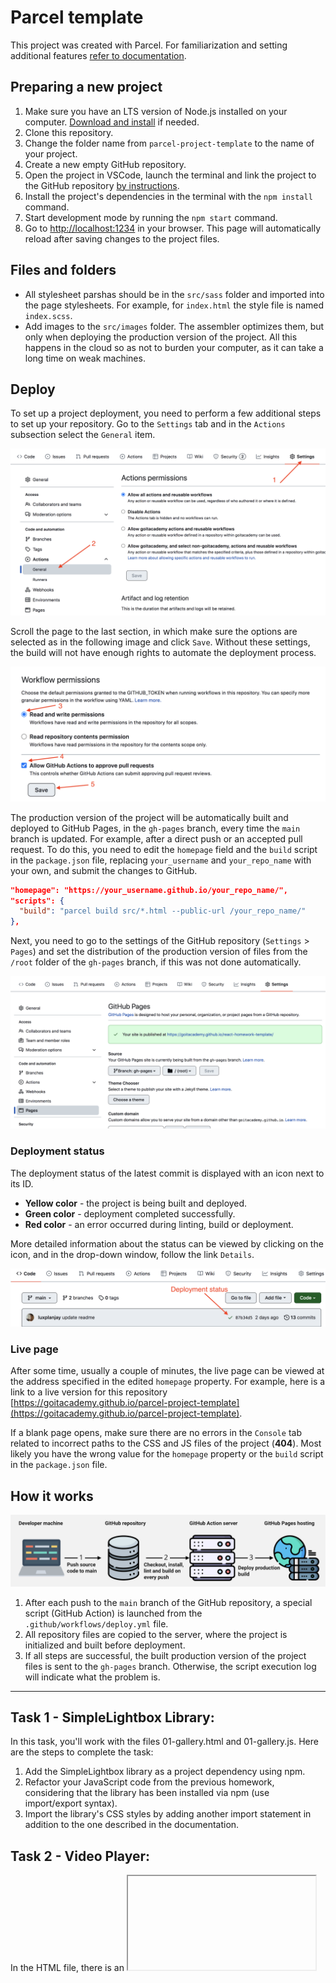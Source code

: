 # Parcel template

This project was created with Parcel. For familiarization and setting additional features [refer to documentation](https://parceljs.org/).

## Preparing a new project

1. Make sure you have an LTS version of Node.js installed on your computer.
   [Download and install](https://nodejs.org/en/) if needed.
2. Clone this repository.
3. Change the folder name from `parcel-project-template` to the name of your project.
4. Create a new empty GitHub repository.
5. Open the project in VSCode, launch the terminal and link the project to the GitHub repository
   [by instructions](https://docs.github.com/en/get-started/getting-started-with-git/managing-remote-repositories#changing-a-remote-repositorys-url).
6. Install the project's dependencies in the terminal with the `npm install` command.
7. Start development mode by running the `npm start` command.
8. Go to [http://localhost:1234](http://localhost:1234) in your browser.
   This page will automatically reload after saving changes to the project files.

## Files and folders

- All stylesheet parshas should be in the `src/sass` folder and imported into the page stylesheets. For example, for `index.html` the style file is named `index.scss`.
- Add images to the `src/images` folder. The assembler optimizes them, but only when deploying the production version of the project. All this happens in the cloud so as not to burden your computer, as it can take a long time on weak machines.

## Deploy

To set up a project deployment, you need to perform a few additional steps to set up your repository. Go to the `Settings` tab and in the `Actions` subsection select the `General` item.

![GitHub actions settings](./assets/actions-config-step-1.png)

Scroll the page to the last section, in which make sure the options are selected as in the following image and click `Save`. Without these settings, the build will not have enough rights to automate the deployment process.

![GitHub actions settings](./assets/actions-config-step-2.png)

The production version of the project will be automatically built and deployed to GitHub Pages, in the `gh-pages` branch, every time the `main` branch is updated. For example, after a direct push or an accepted pull request. To do this, you need to edit the `homepage` field and the `build` script in the `package.json` file, replacing `your_username` and `your_repo_name` with your own, and submit the changes to GitHub.


```json
"homepage": "https://your_username.github.io/your_repo_name/",
"scripts": {
  "build": "parcel build src/*.html --public-url /your_repo_name/"
},
```

Next, you need to go to the settings of the GitHub repository (`Settings` > `Pages`) and set the distribution of the production version of files from the `/root` folder of the `gh-pages` branch, if this was not done automatically.

![GitHub Pages settings](./assets/repo-settings.png)

### Deployment status

The deployment status of the latest commit is displayed with an icon next to its ID.

- **Yellow color** - the project is being built and deployed.
- **Green color** - deployment completed successfully.
- **Red color** - an error occurred during linting, build or deployment.

More detailed information about the status can be viewed by clicking on the icon, and in the drop-down window, follow the link `Details`.

![Deployment status](./assets/status.png)

### Live page

After some time, usually a couple of minutes, the live page can be viewed at the address specified in the edited `homepage` property. For example, here is a link to a live version for this repository
[https://goitacademy.github.io/parcel-project-template](https://goitacademy.github.io/parcel-project-template).

If a blank page opens, make sure there are no errors in the `Console` tab related to incorrect paths to the CSS and JS files of the project (**404**). Most likely you have the wrong value for the `homepage` property or the `build` script in the `package.json` file.

## How it works

![How it works](./assets/how-it-works.png)

1. After each push to the `main` branch of the GitHub repository, a special script (GitHub Action) is launched from the `.github/workflows/deploy.yml` file.
2. All repository files are copied to the server, where the project is initialized and built before deployment.
3. If all steps are successful, the built production version of the project files is sent to the `gh-pages` branch. Otherwise, the script execution log will indicate what the problem is.


------------------------------------------------------------------------
## Task 1 - SimpleLightbox Library:
In this task, you'll work with the files 01-gallery.html and 01-gallery.js. Here are the steps to complete the task:

1. Add the SimpleLightbox library as a project dependency using npm.
2. Refactor your JavaScript code from the previous homework, considering that the library has been installed via npm (use import/export syntax).
3. Import the library's CSS styles by adding another import statement in addition to the one described in the documentation.

## Task 2 - Video Player:
In the HTML file, there is an <iframe> with a Vimeo video. Write a script that saves the current playback time of the video in local storage and resumes playback from that point when the page is reloaded.

1. Familiarize yourself with the Vimeo player library's documentation.
2. Add the library as a project dependency using npm.
3. Initialize the player in the JavaScript file as described in the "pre-existing player" section, taking into account that the player has been added as an npm package, not through a CDN.
4. Explore the documentation for the on() method and start tracking the timeupdate event, which represents updates to the playback time.
5. Save the playback time in local storage using the key "videoplayer-current-time".
6. Use the setCurrentTime() method to resume playback from the saved time when the page is reloaded.
7. Add the lodash.throttle library to the project and ensure that the playback time is updated in storage no more than once per second.
   
## Task 3 - Feedback Form:
In the HTML file, there is a form element. Write a script that saves the field values in local storage whenever a user enters something into the fields.

1. Listen for the input event on the form and save an object with the email and message fields containing the current values entered by the user. Use the key "feedback-form-state" to store this data in local storage.
2. Upon page reload, check the storage state, and if there are saved data, populate the form fields with those values. Otherwise, leave the fields empty.
3. After submitting the form, clear the storage and form fields. Also, log the object with the email and message fields and their current values to the console.
4. Use the lodash.throttle library to ensure that the storage is updated no more than once every 500 milliseconds.
